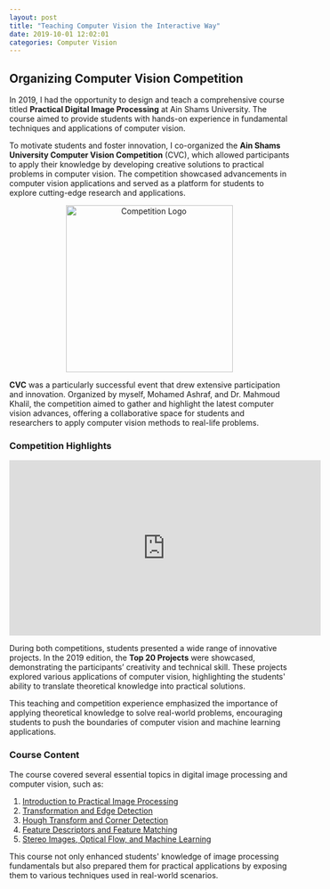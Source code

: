 ```yaml
---
layout: post
title: "Teaching Computer Vision the Interactive Way"
date: 2019-10-01 12:02:01
categories: Computer Vision
---
```


## Organizing Computer Vision Competition

In 2019, I had the opportunity to design and teach a comprehensive course titled **Practical Digital Image Processing** at Ain Shams University. The course aimed to provide students with hands-on experience in fundamental techniques and applications of computer vision.

To motivate students and foster innovation, I co-organized the **Ain Shams University Computer Vision Competition** (CVC), which allowed participants to apply their knowledge by developing creative solutions to practical problems in computer vision. The competition showcased advancements in computer vision applications and served as a platform for students to explore cutting-edge research and applications.

<div align="center">
  <img src="https://image.ibb.co/h25pPS/CVC_logo.png" alt="Competition Logo" width="300"/>
</div>

**CVC** was a particularly successful event that drew extensive participation and innovation. Organized by myself, Mohamed Ashraf, and Dr. Mahmoud Khalil, the competition aimed to gather and highlight the latest computer vision advances, offering a collaborative space for students and researchers to apply computer vision methods to real-life problems. 

### Competition Highlights

<div align="center">
  <iframe width="560" height="315" src="https://www.youtube.com/embed/fc3kUGSVN6g" frameborder="0" allowfullscreen></iframe>
</div>


During both competitions, students presented a wide range of innovative projects. In the 2019 edition, the **Top 20 Projects** were showcased, demonstrating the participants’ creativity and technical skill. These projects explored various applications of computer vision, highlighting the students' ability to translate theoretical knowledge into practical solutions. 

This teaching and competition experience emphasized the importance of applying theoretical knowledge to solve real-world problems, encouraging students to push the boundaries of computer vision and machine learning applications.


### Course Content
The course covered several essential topics in digital image processing and computer vision, such as:

1. [Introduction to Practical Image Processing](https://www.slideshare.net/AlyOsama2/practical-digital-image-processing-1)
2. [Transformation and Edge Detection](https://www.slideshare.net/AlyOsama2/practical-digital-image-processing-2)
3. [Hough Transform and Corner Detection](https://www.slideshare.net/AlyOsama2/practical-digital-image-processing-3)
4. [Feature Descriptors and Feature Matching](https://www.slideshare.net/AlyOsama2/practical-digital-image-processing-4)
5. [Stereo Images, Optical Flow, and Machine Learning](https://www.slideshare.net/AlyOsama2/practical-digital-image-processing-5)

This course not only enhanced students' knowledge of image processing fundamentals but also prepared them for practical applications by exposing them to various techniques used in real-world scenarios.
